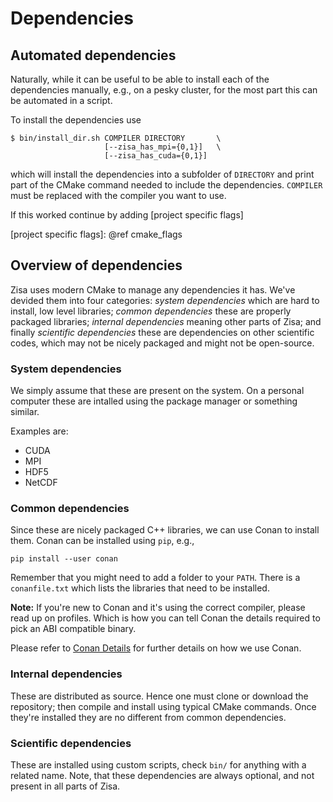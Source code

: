 # Dependencies
## Automated dependencies
Naturally, while it can be useful to be able to install each of the
dependencies manually, e.g., on a pesky cluster, for the most part this can be
automated in a script.

To install the dependencies use

    $ bin/install_dir.sh COMPILER DIRECTORY       \
                         [--zisa_has_mpi={0,1}]   \
                         [--zisa_has_cuda={0,1}]

which will install the dependencies into a subfolder of `DIRECTORY` and print
part of the CMake command needed to include the dependencies. `COMPILER` must
be replaced with the compiler you want to use.

If this worked continue by adding [project specific flags]

[project specific flags]: @ref cmake_flags

## Overview of dependencies
Zisa uses modern CMake to manage any dependencies it has. We've devided them
into four categories: *system dependencies* which are hard to install, low
level libraries; *common dependencies* these are properly packaged libraries;
*internal dependencies* meaning other parts of Zisa; and finally *scientific
dependencies* these are dependencies on other scientific codes, which may not
be nicely packaged and might not be open-source.

### System dependencies
We simply assume that these are present on the system. On a personal computer
these are intalled using the package manager or something similar.

Examples are:
  * CUDA
  * MPI
  * HDF5
  * NetCDF


### Common dependencies
Since these are nicely packaged C++ libraries, we can use Conan to install
them. Conan can be installed using `pip`, e.g.,

    pip install --user conan

Remember that you might need to add a folder to your `PATH`. There is a
`conanfile.txt` which lists the libraries that need to be installed.

**Note:** If you're new to Conan and it's using the correct compiler, please read
up on profiles. Which is how you can tell Conan the details required to pick an
ABI compatible binary.

Please refer to [Conan Details] for further details on how we use Conan.

[Conan Details]: conan.md

### Internal dependencies
These are distributed as source. Hence one must clone or download the
repository; then compile and install using typical CMake commands. Once they're
installed they are no different from common dependencies.

### Scientific dependencies
These are installed using custom scripts, check `bin/` for anything with a
related name. Note, that these dependencies are always optional, and not present
in all parts of Zisa.

